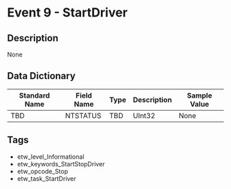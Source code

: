 # Event 9 - StartDriver

## Description
None

## Data Dictionary
|Standard Name|Field Name|Type|Description|Sample Value|
|---|---|---|---|---|
|TBD|NTSTATUS|TBD|UInt32|None|None|

## Tags
* etw_level_Informational
* etw_keywords_StartStopDriver
* etw_opcode_Stop
* etw_task_StartDriver